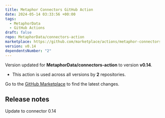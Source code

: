 ```yaml
---
title: Metaphor Connectors GitHub Action
date: 2024-05-14 03:33:56 +00:00
tags:
  - MetaphorData
  - GitHub Actions
draft: false
repo: MetaphorData/connectors-action
marketplace: https://github.com/marketplace/actions/metaphor-connectors-github-action
version: v0.14
dependentsNumber: "2"
---
```



Version updated for **MetaphorData/connectors-action** to version **v0.14**.
- This action is used across all versions by **2** repositories.

Go to the [GitHub Marketplace](https://github.com/marketplace/actions/metaphor-connectors-github-action) to find the latest changes.

## Release notes

Update to connector 0.14
